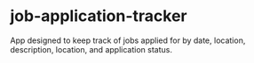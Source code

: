 # job-application-tracker
App designed to keep track of jobs applied for by date, location, description, location, and application status.
